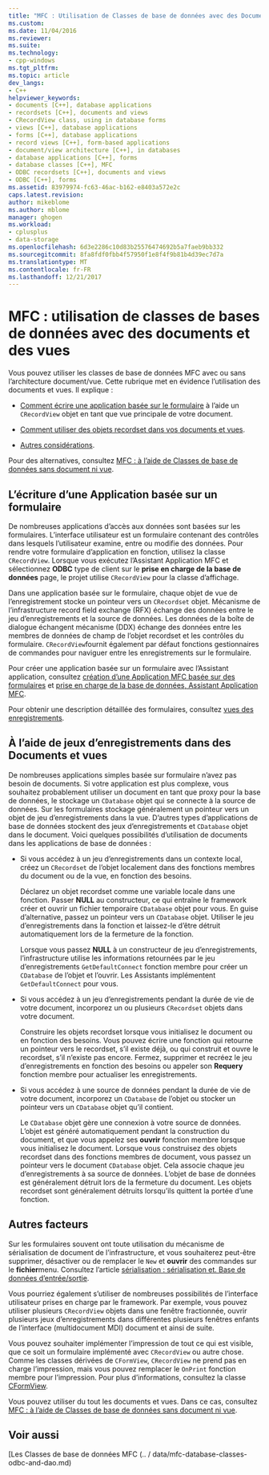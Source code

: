 ```yaml
---
title: "MFC : Utilisation de Classes de base de données avec des Documents et vues | Documents Microsoft"
ms.custom: 
ms.date: 11/04/2016
ms.reviewer: 
ms.suite: 
ms.technology:
- cpp-windows
ms.tgt_pltfrm: 
ms.topic: article
dev_langs:
- C++
helpviewer_keywords:
- documents [C++], database applications
- recordsets [C++], documents and views
- CRecordView class, using in database forms
- views [C++], database applications
- forms [C++], database applications
- record views [C++], form-based applications
- document/view architecture [C++], in databases
- database applications [C++], forms
- database classes [C++], MFC
- ODBC recordsets [C++], documents and views
- ODBC [C++], forms
ms.assetid: 83979974-fc63-46ac-b162-e8403a572e2c
caps.latest.revision: 
author: mikeblome
ms.author: mblome
manager: ghogen
ms.workload:
- cplusplus
- data-storage
ms.openlocfilehash: 6d3e2286c10d83b25576474692b5a7faeb9bb332
ms.sourcegitcommit: 8fa8fdf0fbb4f57950f1e8f4f9b81b4d39ec7d7a
ms.translationtype: MT
ms.contentlocale: fr-FR
ms.lasthandoff: 12/21/2017
---
```

# <a name="mfc-using-database-classes-with-documents-and-views"></a>MFC : utilisation de classes de bases de données avec des documents et des vues
Vous pouvez utiliser les classes de base de données MFC avec ou sans l’architecture document/vue. Cette rubrique met en évidence l’utilisation des documents et vues. Il explique :  
  
-   [Comment écrire une application basée sur le formulaire](#_core_writing_a_form.2d.based_application) à l’aide un `CRecordView` objet en tant que vue principale de votre document.  
  
-   [Comment utiliser des objets recordset dans vos documents et vues](#_core_using_recordsets_in_documents_and_views).  
  
-   [Autres considérations](#_core_other_factors).  
  
 Pour des alternatives, consultez [MFC : à l’aide de Classes de base de données sans document ni vue](../data/mfc-using-database-classes-without-documents-and-views.md).  
  
##  <a name="_core_writing_a_form.2d.based_application"></a>L’écriture d’une Application basée sur un formulaire  
 De nombreuses applications d’accès aux données sont basées sur les formulaires. L’interface utilisateur est un formulaire contenant des contrôles dans lesquels l’utilisateur examine, entre ou modifie des données. Pour rendre votre formulaire d’application en fonction, utilisez la classe `CRecordView`. Lorsque vous exécutez l’Assistant Application MFC et sélectionnez **ODBC** type de client sur le **prise en charge de la base de données** page, le projet utilise `CRecordView` pour la classe d’affichage.
  
 Dans une application basée sur le formulaire, chaque objet de vue de l’enregistrement stocke un pointeur vers un `CRecordset` objet. Mécanisme de l’infrastructure record field exchange (RFX) échange des données entre le jeu d’enregistrements et la source de données. Les données de la boîte de dialogue échangent mécanisme (DDX) échange des données entre les membres de données de champ de l’objet recordset et les contrôles du formulaire. `CRecordView`fournit également par défaut fonctions gestionnaires de commandes pour naviguer entre les enregistrements sur le formulaire.  
  
 Pour créer une application basée sur un formulaire avec l’Assistant application, consultez [création d’une Application MFC basée sur des formulaires](../mfc/reference/creating-a-forms-based-mfc-application.md) et [prise en charge de la base de données, Assistant Application MFC](../mfc/reference/database-support-mfc-application-wizard.md).  
  
 Pour obtenir une description détaillée des formulaires, consultez [vues des enregistrements](../data/record-views-mfc-data-access.md).  
  
##  <a name="_core_using_recordsets_in_documents_and_views"></a>À l’aide de jeux d’enregistrements dans des Documents et vues  
 De nombreuses applications simples basée sur formulaire n’avez pas besoin de documents. Si votre application est plus complexe, vous souhaitez probablement utiliser un document en tant que proxy pour la base de données, le stockage un `CDatabase` objet qui se connecte à la source de données. Sur les formulaires stockage généralement un pointeur vers un objet de jeu d’enregistrements dans la vue. D’autres types d’applications de base de données stockent des jeux d’enregistrements et `CDatabase` objet dans le document. Voici quelques possibilités d’utilisation de documents dans les applications de base de données :  
  
-   Si vous accédez à un jeu d’enregistrements dans un contexte local, créez un `CRecordset` de l’objet localement dans des fonctions membres du document ou de la vue, en fonction des besoins.  
  
     Déclarez un objet recordset comme une variable locale dans une fonction. Passer **NULL** au constructeur, ce qui entraîne le framework créer et ouvrir un fichier temporaire `CDatabase` objet pour vous. En guise d’alternative, passez un pointeur vers un `CDatabase` objet. Utiliser le jeu d’enregistrements dans la fonction et laissez-le d’être détruit automatiquement lors de la fermeture de la fonction.  
  
     Lorsque vous passez **NULL** à un constructeur de jeu d’enregistrements, l’infrastructure utilise les informations retournées par le jeu d’enregistrements `GetDefaultConnect` fonction membre pour créer un `CDatabase` de l’objet et l’ouvrir. Les Assistants implémentent `GetDefaultConnect` pour vous.  
  
-   Si vous accédez à un jeu d’enregistrements pendant la durée de vie de votre document, incorporez un ou plusieurs `CRecordset` objets dans votre document.  
  
     Construire les objets recordset lorsque vous initialisez le document ou en fonction des besoins. Vous pouvez écrire une fonction qui retourne un pointeur vers le recordset, s’il existe déjà, ou qui construit et ouvre le recordset, s’il n’existe pas encore. Fermez, supprimer et recréez le jeu d’enregistrements en fonction des besoins ou appeler son **Requery** fonction membre pour actualiser les enregistrements.  
  
-   Si vous accédez à une source de données pendant la durée de vie de votre document, incorporez un `CDatabase` de l’objet ou stocker un pointeur vers un `CDatabase` objet qu’il contient.  
  
     Le `CDatabase` objet gère une connexion à votre source de données. L’objet est généré automatiquement pendant la construction du document, et que vous appelez ses **ouvrir** fonction membre lorsque vous initialisez le document. Lorsque vous construisez des objets recordset dans des fonctions membres de document, vous passez un pointeur vers le document `CDatabase` objet. Cela associe chaque jeu d’enregistrements à sa source de données. L’objet de base de données est généralement détruit lors de la fermeture du document. Les objets recordset sont généralement détruits lorsqu’ils quittent la portée d’une fonction.  
  
##  <a name="_core_other_factors"></a>Autres facteurs  
 Sur les formulaires souvent ont toute utilisation du mécanisme de sérialisation de document de l’infrastructure, et vous souhaiterez peut-être supprimer, désactiver ou de remplacer le `New` et **ouvrir** des commandes sur le **fichier**menu. Consultez l’article [sérialisation : sérialisation et. Base de données d’entrée/sortie](../mfc/serialization-serialization-vs-database-input-output.md).  
  
 Vous pourriez également s’utiliser de nombreuses possibilités de l’interface utilisateur prises en charge par le framework. Par exemple, vous pouvez utiliser plusieurs `CRecordView` objets dans une fenêtre fractionnée, ouvrir plusieurs jeux d’enregistrements dans différentes plusieurs fenêtres enfants de l’interface (multidocument MDI) document et ainsi de suite.  
  
 Vous pouvez souhaiter implémenter l’impression de tout ce qui est visible, que ce soit un formulaire implémenté avec `CRecordView` ou autre chose. Comme les classes dérivées de `CFormView`, `CRecordView` ne prend pas en charge l’impression, mais vous pouvez remplacer le `OnPrint` fonction membre pour l’impression. Pour plus d’informations, consultez la classe [CFormView](../mfc/reference/cformview-class.md).  
  
 Vous pouvez utiliser du tout les documents et vues. Dans ce cas, consultez [MFC : à l’aide de Classes de base de données sans document ni vue](../data/mfc-using-database-classes-without-documents-and-views.md).  
  
## <a name="see-also"></a>Voir aussi  
 [Les Classes de base de données MFC (.. / data/mfc-database-classes-odbc-and-dao.md)